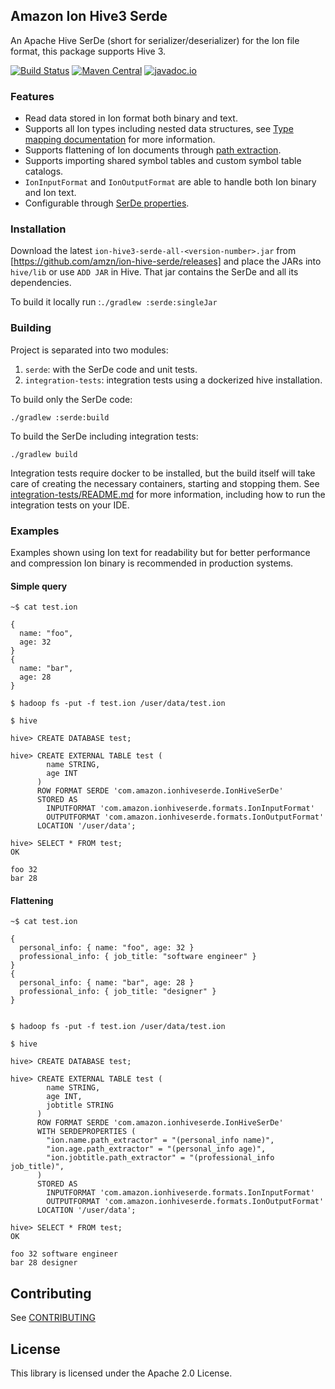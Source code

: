 ## Amazon Ion Hive3 Serde

An Apache Hive SerDe (short for serializer/deserializer) for the Ion file format, this package supports Hive 3. 

[![Build Status](https://github.com/amzn/ion-hive-serde/actions/workflows/main.yml/badge.svg?branch=hive3)](https://github.com/amzn/ion-hive-serde/actions?query=branch%3Ahive2+)
[![Maven Central](https://maven-badges.herokuapp.com/maven-central/com.amazon.ion/ion-hive3-serde/badge.svg)](https://maven-badges.herokuapp.com/maven-central/com.amazon.ion/ion-hive3-serde)
[![javadoc.io](https://javadoc.io/badge2/com.amazon.ion/ion-hive3-serde/javadoc.io.svg)](http://www.javadoc.io/doc/com.amazon.ion/ion-hive3-serde)

### Features
* Read data stored in Ion format both binary and text.
* Supports all Ion types including nested data structures, see [Type mapping documentation](docs/type-mapping.md)
for more information.
* Supports flattening of Ion documents through [path extraction](https://github.com/amzn/ion-java-path-extraction).
* Supports importing shared symbol tables and custom symbol table catalogs.
* `IonInputFormat` and `IonOutputFormat` are able to handle both Ion binary and Ion text.
* Configurable through [SerDe properties](docs/serde-properties.md).

### Installation
Download the latest `ion-hive3-serde-all-<version-number>.jar` from [https://github.com/amzn/ion-hive-serde/releases]
and place the JARs into `hive/lib` or use `ADD JAR` in Hive. That jar contains the SerDe and all its dependencies.

To build it locally run :`./gradlew :serde:singleJar`

### Building
Project is separated into two modules:
1. `serde`: with the SerDe code and unit tests.
1. `integration-tests`: integration tests using a dockerized hive installation.

To build only the SerDe code:
```
./gradlew :serde:build
```

To build the SerDe including integration tests:
```
./gradlew build
```

Integration tests require docker to be installed, but the build itself will take care of creating the necessary
containers, starting and stopping them. See [integration-tests/README.md](integration-test/README.md) for more
information, including how to run the integration tests on your IDE.

### Examples
Examples shown using Ion text for readability but for better performance and compression Ion binary is recommended in
production systems.


#### Simple query
```
~$ cat test.ion

{
  name: "foo",
  age: 32
}
{
  name: "bar",
  age: 28
}

$ hadoop fs -put -f test.ion /user/data/test.ion

$ hive

hive> CREATE DATABASE test;

hive> CREATE EXTERNAL TABLE test (
        name STRING,
        age INT
      )
      ROW FORMAT SERDE 'com.amazon.ionhiveserde.IonHiveSerDe'
      STORED AS
        INPUTFORMAT 'com.amazon.ionhiveserde.formats.IonInputFormat'
        OUTPUTFORMAT 'com.amazon.ionhiveserde.formats.IonOutputFormat'
      LOCATION '/user/data';

hive> SELECT * FROM test;
OK

foo 32
bar 28
```

#### Flattening
```
~$ cat test.ion

{
  personal_info: { name: "foo", age: 32 }
  professional_info: { job_title: "software engineer" }
}
{
  personal_info: { name: "bar", age: 28 }
  professional_info: { job_title: "designer" }
}


$ hadoop fs -put -f test.ion /user/data/test.ion

$ hive

hive> CREATE DATABASE test;

hive> CREATE EXTERNAL TABLE test (
        name STRING,
        age INT,
        jobtitle STRING
      )
      ROW FORMAT SERDE 'com.amazon.ionhiveserde.IonHiveSerDe'
      WITH SERDEPROPERTIES (
        "ion.name.path_extractor" = "(personal_info name)",
        "ion.age.path_extractor" = "(personal_info age)",
        "ion.jobtitle.path_extractor" = "(professional_info job_title)",
      )
      STORED AS
        INPUTFORMAT 'com.amazon.ionhiveserde.formats.IonInputFormat'
        OUTPUTFORMAT 'com.amazon.ionhiveserde.formats.IonOutputFormat'
      LOCATION '/user/data';

hive> SELECT * FROM test;
OK

foo 32 software engineer
bar 28 designer
```

## Contributing
See [CONTRIBUTING](CONTRIBUTING.md)

## License

This library is licensed under the Apache 2.0 License.
